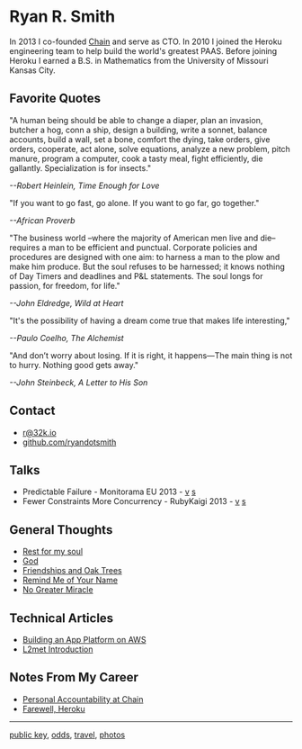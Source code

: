 # Ryan R. Smith

In 2013 I co-founded [Chain](https://chain.com) and serve as CTO. In 2010 I joined the Heroku engineering team to help build the world's greatest PAAS. Before joining Heroku I earned a B.S. in Mathematics from the University of Missouri Kansas City.

## Favorite Quotes

"A human being should be able to change a diaper, plan an invasion, butcher a hog, conn a ship, design a building, write a sonnet, balance accounts, build a wall, set a bone, comfort the dying, take orders, give orders, cooperate, act alone, solve equations, analyze a new problem, pitch manure, program a computer, cook a tasty meal, fight efficiently, die gallantly. Specialization is for insects."

*--Robert Heinlein, Time Enough for Love*

"If you want to go fast, go alone. If you want to go far, go together."

*--African Proverb*

"The business world –where the majority of American men live and die– requires a man to be efficient and punctual. Corporate policies and procedures are designed with one aim: to harness a man to the plow and make him produce. But the soul refuses to be harnessed; it knows nothing of Day Timers and deadlines and P&L statements. The soul longs for passion, for freedom, for life."

*--John Eldredge, Wild at Heart*

"It's the possibility of having a dream come true that makes life interesting,"

*--Paulo Coelho, The Alchemist*

"And don’t worry about losing. If it is right, it happens—The main thing is not to hurry. Nothing good gets away."

*--John Steinbeck, A Letter to His Son*

## Contact

* [r@32k.io](mailto:r@32k.io)
* [github.com/ryandotsmith](https://github.com/ryandotsmith)

## Talks

* Predictable Failure - Monitorama EU 2013 - [v](http://vimeo.com/75304752) [s](http://cl.ly/1o1o243O0z2A/Predictable%20Failure%20Monitorama.pdf)
* Fewer Constraints More Concurrency - RubyKaigi 2013 - [v](http://vimeo.com/68850147) [s](http://cl.ly/2812472J073R/Ruby%20Kaigi%202013%20-%20Fewer%20Constraints%20More%20Concurrency.pdf)

## General Thoughts

* [Rest for my soul](/rest-for-my-soul)
* [God](/God)
* [Friendships and Oak Trees](/friendships-and-oak-trees)
* [Remind Me of Your Name](/remind-me-of-your-name)
* [No Greater Miracle](/no-greater-miracle)

## Technical Articles

* [Building an App Platform on AWS](/app-platforms-on-aws)
* [L2met Introduction](/l2met-introduction)

## Notes From My Career

* [Personal Accountability at Chain](/personal-accountability-at-chain)
* [Farewell, Heroku](/farewell-heroku)

<hr />

[public key](/pk), [odds](/odds), [travel](/travel), [photos](/photos)
